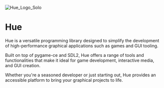 ![Hue_Logo_Solo](https://github.com/TheDotBat/Py-Engine/assets/118138305/49dc3bb2-8642-475c-94e5-adb899db3db0)
# Hue 
Hue is a versatile programming library designed to simplify the development of high-performance graphical applications such as games and GUI tooling.

Built on top of pygame-ce and SDL2, Hue offers a range of tools and functionalities that make it ideal for game development, interactive media, and GUI creation. 

Whether you're a seasoned developer or just starting out, Hue provides an accessible platform to bring your graphical projects to life.
